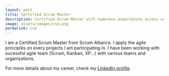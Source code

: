 ```yaml
---
layout: post
title: Certified Scrum Master
description: Certified Scrum Master with numerous experiences across various teams and configurations
image: assets/images/csm.png
permalink: csm
---
```


I am a Certified Scrum Master from Scrum Alliance. I apply the agile principles on every projects I am participating in. I have been working with sucessful agile team (Scrum, Kanban, XP...) with various teams and organizations.

For more details about my career, check my <A href="https://www.linkedin.com/in/christophebenoist/">LinkedIn profile</A>.
